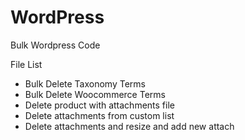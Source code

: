 # WordPress
Bulk Wordpress Code

File List
* Bulk Delete Taxonomy Terms
* Bulk Delete Woocommerce Terms
* Delete product with attachments file
* Delete attachments from custom list 
* Delete attachments and resize and add new attach
